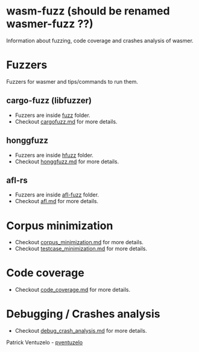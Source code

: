 # wasm-fuzz (should be renamed wasmer-fuzz ??)

Information about fuzzing, code coverage and crashes analysis of wasmer.

# Fuzzers

Fuzzers for wasmer and tips/commands to run them.

## cargo-fuzz (libfuzzer)

- Fuzzers are inside [fuzz](fuzz) folder.
- Checkout [cargofuzz.md](cargofuzz.md) for more details.

## honggfuzz

- Fuzzers are inside [hfuzz](hfuzz) folder.
- Checkout [honggfuzz.md](honggfuzz.md) for more details.

## afl-rs

- Fuzzers are inside [afl-fuzz](afl-fuzz) folder.
- Checkout [afl.md](afl.md) for more details.

# Corpus minimization

- Checkout [corpus_minimization.md](corpus_minimization.md) for more details.
- Checkout [testcase_minimization.md](testcase_minimization.md) for more details.

# Code coverage

- Checkout [code_coverage.md](code_coverage.md) for more details.

# Debugging / Crashes analysis

- Checkout [debug_crash_analysis.md](debug_crash_analysis.md) for more details.

Patrick Ventuzelo - [pventuzelo](https://github.com/pventuzelo)
